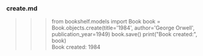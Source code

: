 ### create.md
>>> from bookshelf.models import Book
>>> book = Book.objects.create(title='1984', author='George Orwell', publication_year=1949)
>>> book.save()
>>> print("Book created:", book)    
Book created: 1984